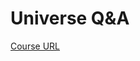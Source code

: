 # Universe Q&A
[Course URL](https://app.pluralsight.com/course-player?clipId=30c8a00d-10e9-4919-9ea8-103c53d5b228)
